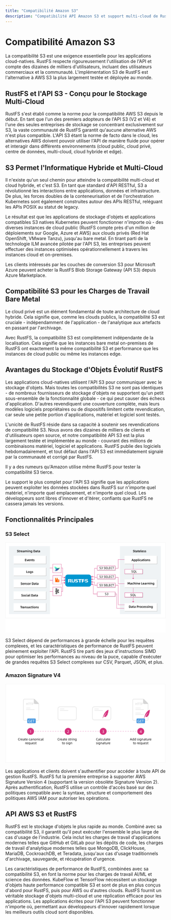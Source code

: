```yaml
---
title: "Compatibilité Amazon S3"
description: "Compatibilité API Amazon S3 et support multi-cloud de RustFS"
---
```


# Compatibilité Amazon S3

La compatibilité S3 est une exigence essentielle pour les applications cloud-natives. RustFS respecte rigoureusement l'utilisation de l'API et compte des dizaines de milliers d'utilisateurs, incluant des utilisateurs commerciaux et la communauté. L'implémentation S3 de RustFS est l'alternative à AWS S3 la plus largement testée et déployée au monde.

## RustFS et l'API S3 - Conçu pour le Stockage Multi-Cloud

RustFS s'est établi comme la norme pour la compatibilité AWS S3 depuis le début. En tant que l'un des premiers adopteurs de l'API S3 (V2 et V4) et l'une des seules entreprises de stockage se concentrant exclusivement sur S3, la vaste communauté de RustFS garantit qu'aucune alternative AWS n'est plus compatible. L'API S3 étant la norme de facto dans le cloud, les alternatives AWS doivent pouvoir utiliser l'API de manière fluide pour opérer et interagir dans différents environnements (cloud public, cloud privé, centre de données, multi-cloud, cloud hybride et edge).

## S3 Permet l'Informatique Hybride et Multi-Cloud

Il n'existe qu'un seul chemin pour atteindre la compatibilité multi-cloud et cloud hybride, et c'est S3. En tant que standard d'API RESTful, S3 a révolutionné les interactions entre applications, données et infrastructure. De plus, les forces doubles de la conteneurisation et de l'orchestration Kubernetes sont également construites autour des APIs RESTful, reléguant les APIs POSIX au statut de legacy.

Le résultat est que les applications de stockage d'objets et applications compatibles S3 natives Kubernetes peuvent fonctionner n'importe où - des diverses instances de cloud public (RustFS compte près d'un million de déploiements sur Google, Azure et AWS) aux clouds privés (Red Hat OpenShift, VMware Tanzu), jusqu'au bare metal. En tirant parti de la technologie ILM avancée pilotée par l'API S3, les entreprises peuvent effectuer des instances optimisées opérationnellement à travers les instances cloud et on-premises.

Les clients intéressés par les couches de conversion S3 pour Microsoft Azure peuvent acheter la RustFS Blob Storage Gateway (API S3) depuis Azure Marketplace.

## Compatibilité S3 pour les Charges de Travail Bare Metal

Le cloud privé est un élément fondamental de toute architecture de cloud hybride. Cela signifie que, comme les clouds publics, la compatibilité S3 est cruciale - indépendamment de l'application - de l'analytique aux artefacts en passant par l'archivage.

Avec RustFS, la compatibilité S3 est complètement indépendante de la localisation. Cela signifie que les instances bare metal on-premises de RustFS ont exactement la même compatibilité S3 et performance que les instances de cloud public ou même les instances edge.

## Avantages du Stockage d'Objets Évolutif RustFS

Les applications cloud-natives utilisent l'API S3 pour communiquer avec le stockage d'objets. Mais toutes les compatibilités S3 ne sont pas identiques - de nombreux fournisseurs de stockage d'objets ne supportent qu'un petit sous-ensemble de la fonctionnalité globale - ce qui peut causer des échecs d'application. D'autres revendiquent une couverture complète, mais leurs modèles logiciels propriétaires ou de dispositifs limitent cette revendication, car seule une petite portion d'applications, matériel et logiciel sont testés.

L'unicité de RustFS réside dans sa capacité à soutenir ses revendications de compatibilité S3. Nous avons des dizaines de milliers de clients et d'utilisateurs open source, et notre compatibilité API S3 est la plus largement testée et implémentée au monde - couvrant des millions de combinaisons matériel, logiciel et applications. RustFS publie des logiciels hebdomadairement, et tout défaut dans l'API S3 est immédiatement signalé par la communauté et corrigé par RustFS.

Il y a des rumeurs qu'Amazon utilise même RustFS pour tester la compatibilité S3 tierce.

Le support le plus complet pour l'API S3 signifie que les applications peuvent exploiter les données stockées dans RustFS sur n'importe quel matériel, n'importe quel emplacement, et n'importe quel cloud. Les développeurs sont libres d'innover et d'itérer, confiants que RustFS ne cassera jamais les versions.

## Fonctionnalités Principales

### S3 Select

![S3 Select](images/s1-4.png)

S3 Select dépend de performances à grande échelle pour les requêtes complexes, et les caractéristiques de performance de RustFS peuvent pleinement exploiter l'API. RustFS tire parti des jeux d'instructions SIMD pour optimiser les performances au niveau de la puce, capable d'exécuter de grandes requêtes S3 Select complexes sur CSV, Parquet, JSON, et plus.

### Amazon Signature V4

![Amazon Signature V4](images/s1-5.png)

Les applications et clients doivent s'authentifier pour accéder à toute API de gestion RustFS. RustFS fut la première entreprise à supporter AWS Signature Version 4 (supportant la version obsolète Signature Version 2). Après authentification, RustFS utilise un contrôle d'accès basé sur des politiques compatible avec la syntaxe, structure et comportement des politiques AWS IAM pour autoriser les opérations.

## API AWS S3 et RustFS

RustFS est le stockage d'objets le plus rapide au monde. Combiné avec sa compatibilité S3, il garantit qu'il peut exécuter l'ensemble le plus large de cas d'usage de l'industrie. Cela inclut les charges de travail d'applications modernes telles que GitHub et GitLab pour les dépôts de code, les charges de travail d'analytique modernes telles que MongoDB, ClickHouse, MariaDB, CockroachDB, et Teradata, jusqu'aux cas d'usage traditionnels d'archivage, sauvegarde, et récupération d'urgence.

Les caractéristiques de performance de RustFS, combinées avec sa compatibilité S3, en font la norme pour les charges de travail AI/ML et science des données. KubeFlow et TensorFlow nécessitent un stockage d'objets haute performance compatible S3 et sont de plus en plus conçus d'abord pour RustFS, puis pour AWS ou d'autres clouds. RustFS fournit un véritable stockage d'objets multi-cloud et une réplication efficace pour les applications. Les applications écrites pour l'API S3 peuvent fonctionner n'importe où, permettant aux développeurs d'innover rapidement lorsque les meilleurs outils cloud sont disponibles.

